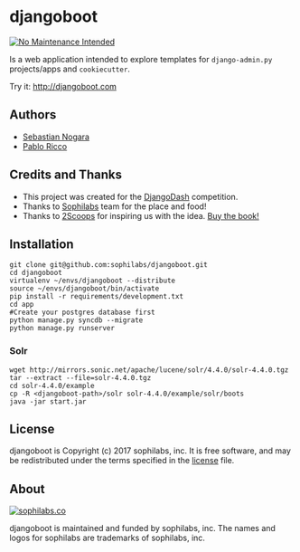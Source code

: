 # djangoboot

[![No Maintenance Intended](http://unmaintained.tech/badge.svg)](http://unmaintained.tech/)

Is a web application intended to explore templates for `django-admin.py` projects/apps and `cookiecutter`.

Try it: http://djangoboot.com


## Authors

* [Sebastian Nogara](http://github.com/snogaraleal)
* [Pablo Ricco](http://github.com/pricco)

## Credits and Thanks

* This project was created for the [DjangoDash](http://djangodash.com/) competition.
* Thanks to [Sophilabs](http://sophilabs.com) team for the place and food!
* Thanks to [2Scoops](https://django.2scoops.org/) for inspiring us with the idea.
  [Buy the book!](http://www.amazon.com/Two-Scoops-Django-Best-Practices/dp/1481879707/ref=sr_1_2?ie=UTF8&qid=1366166104&sr=8-2&tag=cn-001-20)


## Installation

    git clone git@github.com:sophilabs/djangoboot.git
    cd djangoboot
    virtualenv ~/envs/djangoboot --distribute
    source ~/envs/djangoboot/bin/activate
    pip install -r requirements/development.txt
    cd app
    #Create your postgres database first
    python manage.py syncdb --migrate
    python manage.py runserver
  
### Solr

    wget http://mirrors.sonic.net/apache/lucene/solr/4.4.0/solr-4.4.0.tgz
    tar --extract --file=solr-4.4.0.tgz
    cd solr-4.4.0/example
    cp -R <djangoboot-path>/solr solr-4.4.0/example/solr/boots
    java -jar start.jar

## License
djangoboot is Copyright (c) 2017 sophilabs, inc. It is free software, and may be
redistributed under the terms specified in the [license](/LICENSE) file.

## About

[![sophilabs.co](https://s3.amazonaws.com/sophilabs-assets/logo/logo_300x66.gif)](https://sophilabs.co)

djangoboot is maintained and funded by sophilabs, inc. The names and logos for
sophilabs are trademarks of sophilabs, inc.
